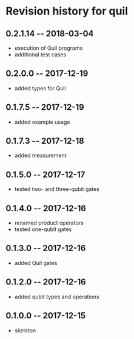 # Revision history for quil

## 0.2.1.14  -- 2018-03-04

* execution of Quil programs
* additional test cases

## 0.2.0.0  -- 2017-12-19

* added types for Quil

## 0.1.7.5  -- 2017-12-19

* added example usage

## 0.1.7.3  -- 2017-12-18

* added measurement

## 0.1.5.0  -- 2017-12-17

* tested two- and three-qubit gates

## 0.1.4.0  -- 2017-12-16

* renamed product operators
* tested one-qubit gates

## 0.1.3.0  -- 2017-12-16

* added Quil gates

## 0.1.2.0  -- 2017-12-16

* added qubit types and operations

## 0.1.0.0  -- 2017-12-15

* skeleton
